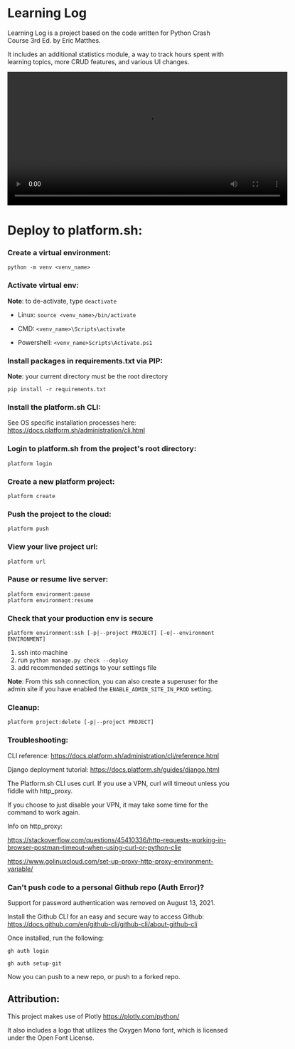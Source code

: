 # Learning Log

Learning Log is a project based on the code written for
Python Crash Course 3rd Ed. by Eric Matthes.

It includes an additional statistics module,
a way to track hours spent with learning topics,
more CRUD features, and various UI changes.

<video width="630" height="300" src="https://github.com/1zzowiebeha/learning_log/assets/113861530/9ff64fe6-7dd7-4444-9383-af3c5b45d311"></video>

# Deploy to platform.sh:

### Create a virtual environment:

    python -m venv <venv_name>

### Activate virtual env:
**Note**: to de-activate, type `deactivate`

* Linux: `source <venv_name>/bin/activate`

* CMD: `<venv_name>\Scripts\activate`

* Powershell: `<venv_name>Scripts\Activate.ps1`

### Install packages in requirements.txt via PIP:
**Note**: your current directory must be the root directory

    pip install -r requirements.txt

### Install the platform.sh CLI:
See OS specific installation processes here: https://docs.platform.sh/administration/cli.html

### Login to platform.sh from the project's root directory:
    platform login

### Create a new platform project:
    platform create

### Push the project to the cloud:
    platform push

### View your live project url:
    platform url

### Pause or resume live server:
    platform environment:pause
    platform environment:resume

### Check that your production env is secure
    platform environment:ssh [-p|--project PROJECT] [-e|--environment ENVIRONMENT]
 
1. ssh into machine
2. run `python manage.py check --deploy`
3. add recommended settings to your settings file

**Note**: From this ssh connection, you can also create a superuser for the admin site if you have enabled the `ENABLE_ADMIN_SITE_IN_PROD` setting.


### Cleanup:
    platform project:delete [-p|--project PROJECT]
    
    
### Troubleshooting:
CLI reference:
https://docs.platform.sh/administration/cli/reference.html

Django deployment tutorial:
https://docs.platform.sh/guides/django.html

The Platform.sh CLI uses curl. If you use a VPN, curl will timeout unless you
fiddle with http_proxy.

If you choose to just disable your VPN, it may take some time for the command to work again.

Info on http_proxy:

https://stackoverflow.com/questions/45410336/http-requests-working-in-browser-postman-timeout-when-using-curl-or-python-clie

https://www.golinuxcloud.com/set-up-proxy-http-proxy-environment-variable/


### Can't push code to a personal Github repo (Auth Error)?

Support for password authentication was removed on August 13, 2021.

Install the Github CLI for an easy and secure way to access Github:
https://docs.github.com/en/github-cli/github-cli/about-github-cli

Once installed, run the following:

    gh auth login
    
    gh auth setup-git
    
Now you can push to a new repo, or push to a forked repo.


## Attribution:

This project makes use of Plotly
https://plotly.com/python/

It also includes a logo that utilizes the Oxygen Mono font, which is licensed
under the Open Font License. 
